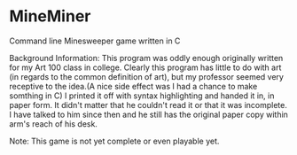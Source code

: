 MineMiner
=========

Command line Minesweeper game written in C

Background Information:
  This program was oddly enough originally written for my Art 100 class in college. Clearly this program has little to do with art (in regards to the common definition of art), but my professor seemed very receptive to the idea.(A nice side effect was I had a chance to make somthing in C) I printed it off with syntax highlighting and handed it in, in paper form. It didn't matter that he couldn't read it or that it was incomplete. I have talked to him since then and he still has the original paper copy within arm's reach of his desk.


Note: This game is not yet complete or even playable yet.
